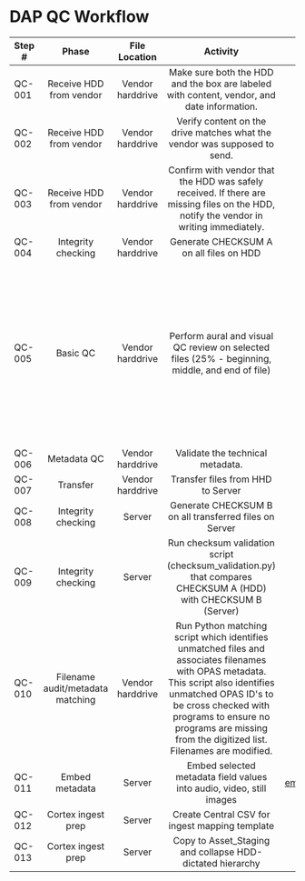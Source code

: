# DAP QC Workflow
|Step #|Phase|File Location|Activity|Tools|Notes|
| ---- |:---:|:-----------:|:------:|:---:|:---:|
|QC-001|Receive HDD from vendor|Vendor harddrive|	Make sure both the HDD and the box are labeled with content, vendor, and date information.| | |		
|QC-002|Receive HDD from vendor|Vendor harddrive|	Verify content on the drive matches what the vendor was supposed to send.| | |		
|QC-003|Receive HDD from vendor|Vendor harddrive|	Confirm with vendor that the HDD was safely received. If there are missing files on the HDD, notify the vendor in writing immediately.| | |			
|QC-004|Integrity checking|Vendor harddrive|Generate CHECKSUM A on all files on HDD|[md5Scrape.py](https://github.com/CarnegieHall/quality-control/blob/master/md5Scrape.py)| |			
|QC-005|Basic QC|Vendor harddrive|Perform aural and visual QC review on selected files (25% - beginning, middle, and end of file)||They mark if files don't align with FNC (but don't change it). Sometimes the date is off, or cha instead of CH. KG must review FOR REVIEW files.|
|QC-006|Metadata QC|Vendor harddrive|Validate the technical metadata.|MDQC| |		
|QC-007|Transfer|Vendor harddrive|Transfer files from HHD to Server| | |
|QC-008|Integrity checking|Server|Generate CHECKSUM B on all transferred files on Server|[md5Scrape.py](https://github.com/CarnegieHall/quality-control/blob/master/md5Scrape.py)||	
|QC-009|Integrity checking|Server|Run checksum validation script (checksum_validation.py) that compares CHECKSUM A (HDD) with CHECKSUM B (Server)|[checksumValidation.py](https://github.com/CarnegieHall/quality-control/blob/master/checksumValidation.py)|	|	
|QC-010|Filename audit/metadata matching|Vendor harddrive|Run Python matching script which identifies unmatched files and associates filenames with OPAS metadata. This script also identifies unmatched OPAS ID's to be cross checked with programs to ensure no programs are missing from the digitized list. Filenames are modified.|[reconcileList.py](https://github.com/CarnegieHall/quality-control/blob/master/reconcileList.py)| |	
|QC-011|Embed metadata|Server|Embed selected metadata field values into audio, video, still images|[embedCopyrightMetadata.sh](https://github.com/CarnegieHall/quality-control/blob/master/embedCopyrightMetadata.sh)| |			
|QC-012|Cortex ingest prep|Server|Create Central CSV for ingest mapping template| | |		
|QC-013|Cortex ingest prep|Server|Copy to Asset_Staging and collapse HDD-dictated hierarchy| | |			
